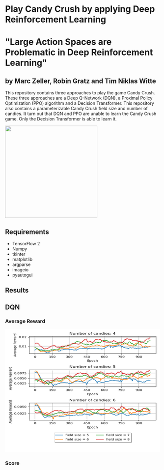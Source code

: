# Play Candy Crush by applying Deep Reinforcement Learning
# "Large Action Spaces are Problematic in Deep Reinforcement Learning"
## by Marc Zeller, Robin Gratz and Tim Niklas Witte 


This repository contains three approaches to play the game Candy Crush.
These three approaches are a Deep Q-Network (DQN), a Proximal Policy Optimization (PPO) algorithm
and a Decision Transformer.
This repository also contains a parameterizable Candy Crush field size and number of candies.
It turn out that DQN and PPO are unable to learn the Candy Crush game.
Only the Decision Transformer is able to learn it.

<img src="./media/play_game_mode_0.gif" width="300" height="300">


## Requirements
- TensorFlow 2
- Numpy
- tkinter
- matplotlib
- argparse
- imageio
- pyautogui

## Results

## DQN
### Average Reward
<img src="./DQN/SingleState/Plots/average_reward.png" width="600" height="400">

### Score